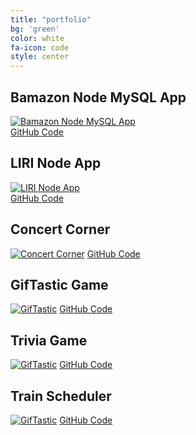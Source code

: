 ```yaml
---
title: "portfolio"
bg: 'green'
color: white
fa-icon: code
style: center
---
```


<h2>Bamazon Node MySQL App</h2>

<a href="https://github.com/mrhopkins/bamazon-node-mysql/" rel="Bamazon Node MySQL App">![Bamazon Node MySQL App](https://i.imgur.com/UIXkKYI.gif)</a>
<br>
[GitHub Code](https://github.com/mrhopkins/bamazon-node-mysql)

<h2>LIRI Node App</h2>

<a href="https://github.com/mrhopkins/liri-node-app/" rel="LIRI Node App">![LIRI Node App](https://i.imgur.com/VkJlO4o.gif)</a>
<br>
[GitHub Code](https://github.com/mrhopkins/liri-node-app)

<h2>Concert Corner</h2>

<a href="https://jlcampbell16.github.io/TeamAPI/" rel="Concert Corner">![Concert Corner](https://i.imgur.com/niyQeHr.png)</a>
[GitHub Code](https://github.com/Jlcampbell16/TeamAPI)

<h2>GifTastic Game</h2>

<a href="https://mrhopkins.github.io/GifTastic/" rel="GifTastic">![GifTastic](https://i.imgur.com/NkmnmAE.png)</a>
[GitHub Code](https://github.com/mrhopkins/GifTastic)

<h2>Trivia Game</h2>

<a href="https://mrhopkins.github.io/TriviaGame/" rel="Trivia Game">![GifTastic](https://i.imgur.com/jKc1O2k.png)</a>
[GitHub Code](https://github.com/mrhopkins/TriviaGame)


<h2>Train Scheduler</h2>

<a href="https://mrhopkins.github.io/train-scheduler/" rel="Train Scheduler">![GifTastic](https://i.imgur.com/Hw91Hey.png)</a>
[GitHub Code](https://github.com/mrhopkins/train-scheduler)
